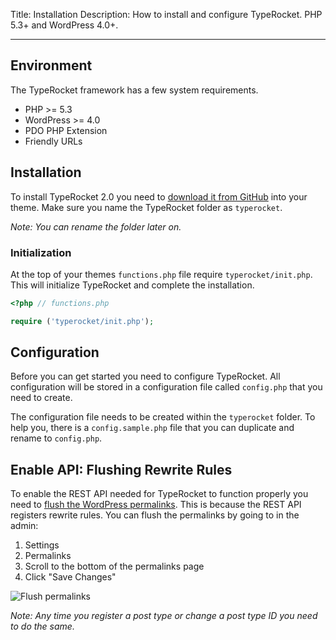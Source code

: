 Title: Installation
Description: How to install and configure TypeRocket. PHP 5.3+ and WordPress 4.0+.

---

## Environment

The TypeRocket framework has a few system requirements.

- PHP >= 5.3
- WordPress >= 4.0
- PDO PHP Extension
- Friendly URLs

## Installation

To install TypeRocket 2.0 you need to [download it from GitHub](https://github.com/TypeRocket/typerocket/releases/tag/v2.0.13) into your theme. Make sure you name the TypeRocket folder as `typerocket`.

*Note: You can rename the folder later on.*

### Initialization

At the top of your themes `functions.php` file require `typerocket/init.php`. This will initialize TypeRocket and complete the installation.

```php
<?php // functions.php

require ('typerocket/init.php');
```

## Configuration

Before you can get started you need to configure TypeRocket. All configuration will be stored in a configuration file called `config.php` that you need to create.

The configuration file needs to be created within the `typerocket` folder. To help you, there is a  `config.sample.php` file that you can duplicate and rename to `config.php`.

## Enable API: Flushing Rewrite Rules

To enable the REST API needed for TypeRocket to function properly you need to [flush the WordPress permalinks](https://typerocket.com/flushing-permalinks-in-wordpress/). This is because the REST API registers rewrite rules. You can flush the permalinks by going to in the admin:

1. Settings
2. Permalinks
3. Scroll to the bottom of the permalinks page
4. Click "Save Changes"

![Flush permalinks](https://typerocket.com/wp-content/uploads/2015/08/save-permalinks.png)

*Note: Any time you register a post type or change a post type ID you need to do the same.*